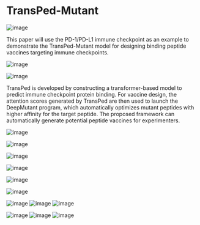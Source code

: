 # TransPed-Mutant
![image](https://github.com/user-attachments/assets/9833758f-335a-420d-9980-48b2cf50f58d)

 This paper will use the PD-1/PD-L1 immune checkpoint as an example to demonstrate the TransPed-Mutant model for designing binding peptide vaccines targeting immune checkpoints.
 
![image](https://github.com/user-attachments/assets/f763e065-c3fe-4960-ad54-10f2094bf954)

![image](https://github.com/user-attachments/assets/94b01f08-fe45-4000-b658-637a31c680cf)

 TransPed is developed by constructing a transformer-based model to predict immune checkpoint protein binding. For vaccine design, the attention scores generated by TransPed are then used to launch the DeepMutant program, which automatically optimizes mutant peptides with higher affinity for the target peptide. The proposed framework can automatically generate potential peptide vaccines for experimenters.

![image](https://github.com/user-attachments/assets/51945514-7d19-45bf-92d7-9057e564966b)

![image](https://github.com/user-attachments/assets/9656da55-641f-450d-bfe4-e9564337eecd)

![image](https://github.com/user-attachments/assets/fabbd1b7-35f9-493e-95e0-d866b392262c)

![image](https://github.com/user-attachments/assets/e327e687-d91b-44d6-bacf-9cd6ad9e1adf)

![image](https://github.com/user-attachments/assets/906da586-7191-4ac7-8ada-ab6b79e31575)

![image](https://github.com/user-attachments/assets/2397e3ea-2b20-42c1-ba3a-be8a5c56ae7d)

![image](https://github.com/user-attachments/assets/f8e9c887-23b2-48d7-8eef-f5c693417795)
![image](https://github.com/user-attachments/assets/9aa56ff9-97e9-4e84-9026-e450e492e338)
![image](https://github.com/user-attachments/assets/bf110d2a-97e2-49c5-8c36-109e163bc99d)

![image](https://github.com/user-attachments/assets/22221b2a-b5d3-4473-a531-22da5e115d4a)
![image](https://github.com/user-attachments/assets/29a14c1f-576a-48b7-a6d2-24a744b22702)
![image](https://github.com/user-attachments/assets/f0df9e27-ba3a-4175-9613-f32cabad51ee)
